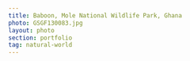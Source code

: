 ```yaml
---
title: Baboon, Mole National Wildlife Park, Ghana
photo: GSGF130083.jpg 
layout: photo 
section: portfolio
tag: natural-world 
--- 
```


